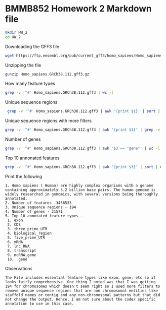 ﻿# BMMB852 Homework 2 Markdown file
```bash
mkdir HW_2
cd HW_2
```
Downloading the GFF3 file
```bash
wget https://ftp.ensembl.org/pub/current_gff3/homo_sapiens/Homo_sapiens.GRCh38.112.gff3.gz
```
Unzipping the file
```bash
gunzip Homo_sapiens.GRCh38.112.gff3.gz
```
How many feature types
```bash
grep -v '^#' Homo_sapiens.GRCh38.112.gff3 | wc -l
```
Unique sequence regions
```bash
 grep -v '^#' Homo_sapiens.GRCh38.112.gff3 | awk '{print $1}' | sort | uniq | wc -l
 ```
 Unique sequence regions with more filters
 ```bash
 grep -v '^#' Homo_sapiens.GRCh38.112.gff3 | awk '{print $1}' | grep -v 'scaffold\|contig' | sort | uniq | wc -l
 ```
Number of genes
 ```bash
 grep -v '^#' Homo_sapiens.GRCh38.112.gff3 | awk '$3 == "gene"' | wc -l
 ```
 Top 10 annonated features
 ```bash
grep -v '^#' Homo_sapiens.GRCh38.112.gff3 | awk '{print $3}' | sort | uniq -c | sort -nr | head -n 10
```
Print the following
```
1. Homo sapiens ( Human) are highly complex organisms with a genome containing approximately 3.2 billion base pairs. The human genome is widely researched in genomics, with several versions being thoroughly annotated.
2. Number of features -3456533
3. Unique sequence regions - 194
4. Number of genes - 21571
5. Top 10 annotated feature types - 
 1. exon
 2. CDS
 3. three_prime_UTR
 4. biological_region
 5. five_prime_UTR
 6. mRNA
 7. lnc_RNA
 8. transcript
 9. ncRNA_gene
 10.  gene
```

Observations
```
The File includes essential feature types like exon, gene, etc so it looks fairly comprehensive. One thing I noted was that I was getting 194 for chromosomes which doesn't seem right so I used more filters to remove unique sequence regions that are non chromosomal entities like scaffold names or contig and any non-chromosomal patterns but that did not change the output. Hence, I am not sure about the code/ specific annotation to use in this case.
```